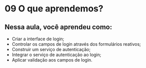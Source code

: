 # 09 O que aprendemos?

## Nessa aula, você aprendeu como:

- Criar a interface de login;
- Controlar os campos de login através dos formulários reativos;
- Construir um serviço de autenticação;
- Integrar o serviço de autenticação ao login;
- Aplicar validação aos campos de login.